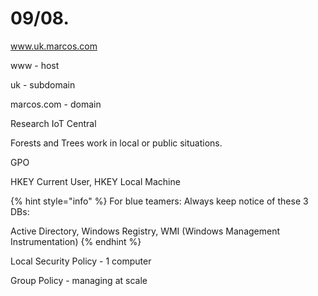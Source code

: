 # 09/08.

www.uk.marcos.com

www - host

uk - subdomain

marcos.com - domain



Research IoT Central



Forests and Trees work in local or public situations.

GPO

HKEY Current User, HKEY Local Machine

{% hint style="info" %}
For blue teamers: Always keep notice of these 3 DBs:

Active Directory, Windows Registry, WMI (Windows Management Instrumentation)
{% endhint %}

Local Security Policy - 1 computer

Group Policy - managing at scale
